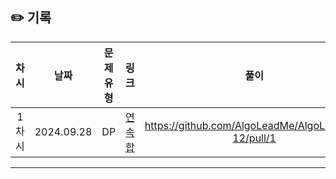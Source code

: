 ## ✏️ 기록   

| 차시 |    날짜    | 문제유형 | 링크 | 풀이 |
|:----:|:---------:|:----:|:-----:|:----:|
| 1차시 | 2024.09.28 |  DP  | [연속합](https://www.acmicpc.net/problem/1912)|https://github.com/AlgoLeadMe/AlgoLeadMe-12/pull/1|
---
